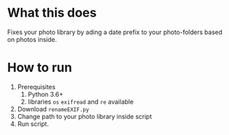 # What this does

Fixes your photo library by ading a date prefix to your photo-folders based on photos inside.

# How to run

1. Prerequisites
    1. Python 3.6+
    1. libraries `os` `exifread` and `re` available
1. Download `renameEXIF.py`
1. Change path to your photo library inside script
1. Run script.
